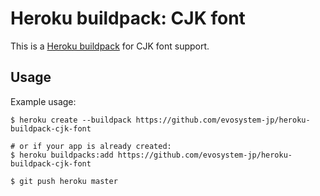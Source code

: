 Heroku buildpack: CJK font
=======================

This is a [Heroku buildpack](https://devcenter.heroku.com/articles/buildpacks) for CJK font support.

Usage
-----

Example usage:

```shell
$ heroku create --buildpack https://github.com/evosystem-jp/heroku-buildpack-cjk-font

# or if your app is already created:
$ heroku buildpacks:add https://github.com/evosystem-jp/heroku-buildpack-cjk-font

$ git push heroku master
```